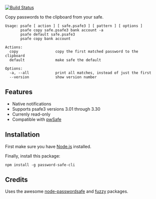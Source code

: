 [![Build Status](https://travis-ci.org/watsoncj/password-safe-cli.svg?branch=master)](https://travis-ci.org/watsoncj/password-safe-cli)

Copy passwords to the clipboard from your safe.

    Usage: psafe [ action ] [ safe.psafe3 ] [ pattern ] [ options ]
           psafe copy safe.psafe3 bank account -a
           psafe default safe.psafe3
           psafe copy bank account

    Actions:
      copy                 copy the first matched password to the clipboard
      default              make safe the default

    Options:
      -a, --all            print all matches, instead of just the first
      --version            show version number

## Features

- Native notifications
- Supports psafe3 versions 3.01 through 3.30
- Currenly read-only
- Compatible with [pwSafe](http://pwsafe.info/)

## Installation

First make sure you have [Node.js](https://nodejs.org/) installed.

Finally, install this package:

    npm install -g password-safe-cli


## Credits

Uses the awesome [node-passwordsafe](https://github.com/dol/node-passwordsafe) and [fuzzy](https://www.npmjs.com/package/fuzzy) packages.
